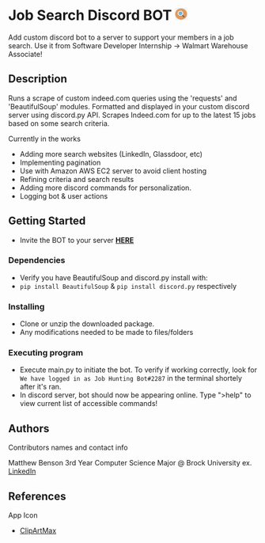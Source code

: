 # Job Search Discord BOT <img src="assets/bot_icon.png" width="25" height="25">

Add custom discord bot to a server to support your members in a job search. Use it from Software Developer Internship -> Walmart Warehouse Associate!

## Description

Runs a scrape of custom indeed.com queries using the 'requests' and 'BeautifulSoup' modules. Formatted and displayed in your custom discord server using discord.py API. Scrapes Indeed.com for up to the latest 15 jobs based on some search criteria. 

Currently in the works
* Adding more search websites (LinkedIn, Glassdoor, etc)
* Implementing pagination
* Use with Amazon AWS EC2 server to avoid client hosting
* Refining criteria and search results
* Adding more discord commands for personalization.
* Logging bot & user actions 

## Getting Started

* Invite the BOT to your server [**HERE**](https://discord.com/api/oauth2/authorize?client_id=867137012603289631&permissions=2148002880&scope=bot)

### Dependencies

* Verify you have BeautifulSoup and discord.py install with:
* `pip install BeautifulSoup`  & `pip install discord.py` respectively

### Installing

* Clone or unzip the downloaded package.
* Any modifications needed to be made to files/folders

### Executing program

* Execute main.py to initiate the bot. To verify if working correctly, look for `We have logged in as Job Hunting Bot#2287` in the terminal shortely after it's ran.
* In discord server, bot should now be appearing online. Type ">help" to view current list of accessible commands!

## Authors

Contributors names and contact info

Matthew Benson
3rd Year Computer Science Major @ Brock University
ex. [LinkedIn](https://www.linkedin.com/in/matthew-benson-59b1a31b7/)

## References

App Icon 
* [ClipArtMax](https://www.clipartmax.com/middle/m2i8d3d3G6N4N4G6_magnifying-glass-icon-for-kids-new-york-times-app-icon/)
